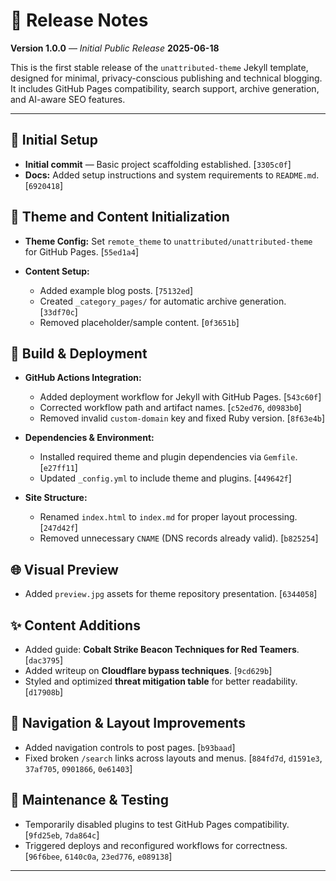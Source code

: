 # 📘 Release Notes

**Version 1.0.0** — *Initial Public Release*
**2025-06-18**

This is the first stable release of the `unattributed-theme` Jekyll template, designed for minimal, privacy-conscious publishing and technical blogging. It includes GitHub Pages compatibility, search support, archive generation, and AI-aware SEO features.

---

## 🧱 Initial Setup

* **Initial commit** — Basic project scaffolding established. \[`3305c0f`]
* **Docs:** Added setup instructions and system requirements to `README.md`. \[`6920418`]

## 💂 Theme and Content Initialization

* **Theme Config:** Set `remote_theme` to `unattributed/unattributed-theme` for GitHub Pages. \[`55ed1a4`]
* **Content Setup:**

  * Added example blog posts. \[`75132ed`]
  * Created `_category_pages/` for automatic archive generation. \[`33df70c`]
  * Removed placeholder/sample content. \[`0f3651b`]

## 🔧 Build & Deployment

* **GitHub Actions Integration:**

  * Added deployment workflow for Jekyll with GitHub Pages. \[`543c60f`]
  * Corrected workflow path and artifact names. \[`c52ed76`, `d0983b0`]
  * Removed invalid `custom-domain` key and fixed Ruby version. \[`8f63e4b`]

* **Dependencies & Environment:**

  * Installed required theme and plugin dependencies via `Gemfile`. \[`e27ff11`]
  * Updated `_config.yml` to include theme and plugins. \[`449642f`]

* **Site Structure:**

  * Renamed `index.html` to `index.md` for proper layout processing. \[`247d42f`]
  * Removed unnecessary `CNAME` (DNS records already valid). \[`b825254`]

## 🌐 Visual Preview

* Added `preview.jpg` assets for theme repository presentation. \[`6344058`]

## ✨ Content Additions

* Added guide: **Cobalt Strike Beacon Techniques for Red Teamers**. \[`dac3795`]
* Added writeup on **Cloudflare bypass techniques**. \[`9cd629b`]
* Styled and optimized **threat mitigation table** for better readability. \[`d17908b`]

## 🧱 Navigation & Layout Improvements

* Added navigation controls to post pages. \[`b93baad`]
* Fixed broken `/search` links across layouts and menus.
  \[`884fd7d`, `d1591e3`, `37af705`, `0901866`, `0e61403`]

## 🪪 Maintenance & Testing

* Temporarily disabled plugins to test GitHub Pages compatibility. \[`9fd25eb`, `7da864c`]
* Triggered deploys and reconfigured workflows for correctness.
  \[`96f6bee`, `6140c0a`, `23ed776`, `e089138`]

---
